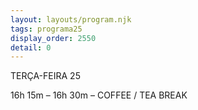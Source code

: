 ```yaml
---
layout: layouts/program.njk
tags: programa25
display_order: 2550
detail: 0
---
```

TERÇA-FEIRA 25    


16h 15m – 16h 30m – COFFEE / TEA BREAK